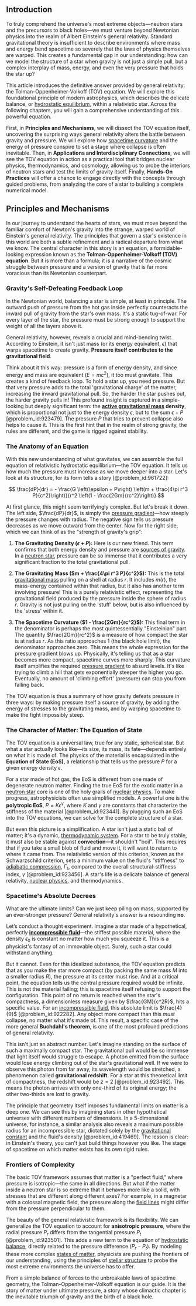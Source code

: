 ## Introduction
To truly comprehend the universe's most extreme objects—neutron stars and the precursors to black holes—we must venture beyond Newtonian physics into the realm of Albert Einstein's general relativity. Standard gravitational theory is insufficient to describe environments where mass and energy bend spacetime so severely that the laws of physics themselves are warped. This creates a fundamental gap in our understanding: how can we model the structure of a star when gravity is not just a simple pull, but a complex interplay of mass, energy, and even the very pressure that holds the star up?

This article introduces the definitive answer provided by general relativity: the Tolman-Oppenheimer-Volkoff (TOV) equation. We will explore this foundational principle of modern astrophysics, which describes the delicate balance, or [hydrostatic equilibrium](@article_id:146252), within a relativistic star. Across the following chapters, you will gain a comprehensive understanding of this powerful equation.

First, in **Principles and Mechanisms**, we will dissect the TOV equation itself, uncovering the surprising ways general relativity alters the battle between gravity and pressure. We will explore how [spacetime curvature](@article_id:160597) and the energy of pressure conspire to set a stage where collapse is often inevitable. Then, in **Applications and Interdisciplinary Connections**, we will see the TOV equation in action as a practical tool that bridges nuclear physics, thermodynamics, and cosmology, allowing us to probe the interiors of neutron stars and test the limits of gravity itself. Finally, **Hands-On Practices** will offer a chance to engage directly with the concepts through guided problems, from analyzing the core of a star to building a complete numerical model.

## Principles and Mechanisms

In our journey to understand the hearts of stars, we must move beyond the familiar comfort of Newton's gravity into the strange, warped world of Einstein's general relativity. The principles that govern a star's existence in this world are both a subtle refinement and a radical departure from what we know. The central character in this story is an equation, a formidable-looking expression known as the **Tolman-Oppenheimer-Volkoff (TOV) equation**. But it is more than a formula; it is a narrative of the cosmic struggle between pressure and a version of gravity that is far more voracious than its Newtonian counterpart.

### Gravity's Self-Defeating Feedback Loop

In the Newtonian world, balancing a star is simple, at least in principle. The outward push of pressure from the hot gas inside perfectly counteracts the inward pull of gravity from the star's own mass. It's a static tug-of-war. For every layer of the star, the pressure must be strong enough to support the weight of all the layers above it.

General relativity, however, reveals a crucial and mind-bending twist. According to Einstein, it isn't just mass (or its energy equivalent, $\epsilon$) that warps spacetime to create gravity. **Pressure itself contributes to the gravitational field**.

Think about it this way: pressure is a form of energy density, and since energy and mass are equivalent ($E=mc^2$), it too must gravitate. This creates a kind of feedback loop. To hold a star up, you need pressure. But that very pressure adds to the total 'gravitational charge' of the matter, increasing the inward gravitational pull. So, the harder the star pushes out, the harder gravity pulls in! This profound insight is captured in a simple-looking but deeply significant term: the **[active gravitational mass](@article_id:199623) density**, which is proportional not just to the energy density $\epsilon$, but to the sum $\epsilon + P$ [@problem_id:923479]. The pressure $P$ that tries to prevent collapse also helps to cause it. This is the first hint that in the realm of strong gravity, the rules are different, and the game is rigged against stability.

### The Anatomy of an Equation

With this new understanding of what gravitates, we can assemble the full equation of relativistic hydrostatic equilibrium—the TOV equation. It tells us how much the pressure must increase as we move deeper into a star. Let's look at its structure, for its form tells a story [@problem_id:961722]:

$$
\frac{dP}{dr} = - \frac{G \left(\epsilon + P\right) \left(m + \frac{4\pi r^3 P}{c^2}\right)}{r^2 \left(1 - \frac{2Gm}{rc^2}\right)}
$$

At first glance, this might seem terrifyingly complex. But let's break it down. The left side, $\frac{dP}{dr}$, is simply the [pressure gradient](@article_id:273618)—how steeply the pressure changes with radius. The negative sign tells us pressure decreases as we move outward from the center. Now for the right side, which we can think of as the "strength of gravity's grip":

1.  **The Gravitating Density ($\epsilon + P$):** Here is our new friend. This term confirms that both energy density and pressure are [sources of gravity](@article_id:271058). In a [neutron star](@article_id:146765), pressure can be so immense that it contributes a very significant fraction to the total gravitational pull.

2.  **The Gravitating Mass ($m + \frac{4\pi r^3 P}{c^2}$):** This is the total [gravitational mass](@article_id:260254) pulling on a shell at radius $r$. It includes $m(r)$, the mass-energy contained within that radius, but it also has another term involving pressure! This is a purely relativistic effect, representing the gravitational field produced by the pressure inside the sphere of radius $r$. Gravity is not just pulling on the 'stuff' below, but is also influenced by the 'stress' within it.

3.  **The Spacetime Curvature ($1 - \frac{2Gm}{rc^2}$):** This final term in the denominator is perhaps the most quintessentially "Einsteinian" part. The quantity $\frac{2Gm}{rc^2}$ is a measure of how compact the star is at radius $r$. As this ratio approaches 1 (the black hole limit), the denominator approaches zero. This means the whole expression for the pressure gradient blows up. Physically, it's telling us that as a star becomes more compact, spacetime curves more sharply. This curvature itself amplifies the required [pressure gradient](@article_id:273618) to absurd levels. It's like trying to climb a hill that gets exponentially steeper the higher you go. Eventually, no amount of 'climbing effort' (pressure) can stop you from falling back.

The TOV equation is thus a summary of how gravity defeats pressure in three ways: by making pressure itself a source of gravity, by adding the energy of stresses to the gravitating mass, and by warping spacetime to make the fight impossibly steep.

### The Character of Matter: The Equation of State

The TOV equation is a universal law, true for any static, spherical star. But what a star actually looks like—its size, its mass, its fate—depends entirely on what it is made of. The physics of the material is encapsulated in the **Equation of State (EoS)**, a relationship that tells us the pressure $P$ for a given energy density $\epsilon$.

For a star made of hot gas, the EoS is different from one made of degenerate neutron matter. Finding the true EoS for the exotic matter in a [neutron star](@article_id:146765) core is one of the holy grails of [nuclear physics](@article_id:136167). To make progress, astrophysicists often use simplified models. A powerful one is the **polytropic EoS**, $P = K\epsilon^{\gamma}$, where $K$ and $\gamma$ are constants that characterize the stiffness of the material [@problem_id:923441]. By plugging such an EoS into the TOV equations, we can solve for the complete structure of a star.

But even this picture is a simplification. A star isn't just a static ball of matter; it's a dynamic, [thermodynamic system](@article_id:143222). For a star to be truly stable, it must also be stable against **convection**—it shouldn't "boil". This requires that if you take a small blob of fluid and move it, it will want to return to where it came from. The relativistic version of this criterion, known as the Schwarzschild criterion, sets a minimum value on the fluid's "stiffness" to [adiabatic compression](@article_id:142214), $\Gamma_1$, compared to the overall structural-stiffness index, $\gamma$ [@problem_id:923456]. A star's life is a delicate balance of general relativity, [nuclear physics](@article_id:136167), and thermodynamics.

### Spacetime's Absolute Decrees

What are the ultimate limits? Can we just keep piling on mass, supported by an ever-stronger pressure? General relativity's answer is a resounding **no**.

Let’s conduct a thought experiment. Imagine a star made of a hypothetical, perfectly **[incompressible fluid](@article_id:262430)**—the stiffest possible material, where the density $\epsilon_0$ is constant no matter how much you squeeze it. This is a physicist's fantasy of an immovable object. Surely, such a star could withstand anything.

But it cannot. Even for this idealized substance, the TOV equation predicts that as you make the star more compact (by packing the same mass $M$ into a smaller radius $R$), the pressure at its center must rise. And at a critical point, the equation tells us the central pressure required would be infinite. This is not the material failing; this is spacetime itself refusing to support the configuration. This point of no return is reached when the star's compactness, a dimensionless measure given by $\frac{GM}{c^2R}$, hits a specific value. For an [incompressible fluid](@article_id:262430), this absolute limit is $\frac{4}{9}$ [@problem_id:922282]. Any object more compact than this *must* collapse, no matter what it's made of. This result, a specific case of the more general **Buchdahl's theorem**, is one of the most profound predictions of general relativity.

This isn't just an abstract number. Let's imagine standing on the surface of such a maximally compact star. The gravitational pull would be so immense that light itself would struggle to escape. A photon emitted from the surface would lose energy climbing out of the star's gravitational well. If we were to observe this photon from far away, its wavelength would be stretched, a phenomenon called **gravitational redshift**. For a star at this theoretical limit of compactness, the redshift would be $z=2$ [@problem_id:923492]. This means the photon arrives with only one-third of its original energy; the other two-thirds are lost to gravity.

The principle that geometry itself imposes fundamental limits on matter is a deep one. We can see this by imagining stars in other hypothetical universes with different numbers of dimensions. In a 5-dimensional universe, for instance, a similar analysis also reveals a maximum possible radius for an incompressible star, dictated solely by the [gravitational constant](@article_id:262210) and the fluid's density [@problem_id:419469]. The lesson is clear: in Einstein's theory, you can't just build things however you like. The stage of spacetime on which matter exists has its own rigid rules.

### Frontiers of Complexity

The basic TOV framework assumes that matter is a "perfect fluid," where pressure is isotropic—the same in all directions. But what if the matter inside a neutron star is so extreme that it behaves more like a solid, with stresses that are different along different axes? For example, in a magnetar with a colossal magnetic field, the pressure along the [field lines](@article_id:171732) might differ from the pressure perpendicular to them.

The beauty of the general relativistic framework is its flexibility. We can generalize the TOV equation to account for **anisotropic pressure**, where the radial pressure $P_r$ differs from the tangential pressure $P_t$ [@problem_id:923501]. This adds a new term to the equation of [hydrostatic balance](@article_id:262874), directly related to the pressure difference $(P_r - P_t)$. By modeling these more complex [states of matter](@article_id:138942), physicists are pushing the frontiers of our understanding, using the principles of [stellar structure](@article_id:135867) to probe the most extreme environments the universe has to offer.

From a simple balance of forces to the unbreakable laws of spacetime geometry, the Tolman-Oppenheimer-Volkoff equation is our guide. It is the story of matter under ultimate pressure, a story whose climactic chapter is the inevitable triumph of gravity and the birth of a black hole.